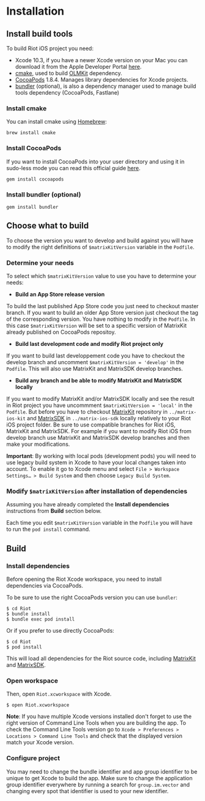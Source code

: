 # Installation

## Install build tools

To build Riot iOS project you need:

- Xcode 10.3, if you have a newer Xcode version on your Mac you can download it from the Apple Developer Portal [here](https://download.developer.apple.com/Developer_Tools/Xcode_10.3/Xcode_10.3.xip).
- [cmake](https://gitlab.kitware.com/cmake/cmake), used to build [OLMKit](https://gitlab.matrix.org/matrix-org/olm/tree/master/xcode) dependency.
- [CocoaPods](https://cocoapods.org) 1.8.4. Manages library dependencies for Xcode projects.
- [bundler](https://bundler.io/) (optional), is also a dependency manager used to manage build tools dependency (CocoaPods, Fastlane)

### Install cmake

You can install cmake using [Homebrew](http://brew.sh/):

```
brew install cmake
```

### Install CocoaPods

If you want to install CocoaPods into your user directory and using it in sudo-less mode you can read this official guide [here](https://guides.cocoapods.org/using/getting-started.html#sudo-less-installation).

```
gem install cocoapods
```

### Install bundler (optional)

```
gem install bundler
```

## Choose what to build

To choose the version you want to develop and build against you will have to modify the right definitions of `$matrixKitVersion` variable in the `Podfile`. 

### Determine your needs

To select which `$matrixKitVersion` value to use you have to determine your needs:

- **Build an App Store release version**

To build the last published App Store code you just need to checkout master branch. If you want to build an older App Store version just checkout the tag of the corresponding version. You have nothing to modify in the `Podfile`. In this case `$matrixKitVersion` will be set to a specific version of MatrixKit already published on CocoaPods repositoy.

- **Build last development code and modify Riot project only**

If you want to build last developpement code you have to checkout the develop branch and uncomment `$matrixKitVersion = 'develop'` in the `Podfile`. This will also use MatrixKit and MatrixSDK develop branches.

- **Build any branch and be able to modify MatrixKit and MatrixSDK locally**

If you want to modify MatrixKit and/or MatrixSDK locally and see the result in Riot project you have uncommment `$matrixKitVersion = 'local'` in the `Podfile`.
But before you have to checkout [MatrixKit](https://github.com/matrix-org/matrix-ios-kit) repository in `../matrix-ios-kit` and [MatrixSDK](https://github.com/matrix-org/matrix-ios-sdk) in `../matrix-ios-sdk` locally relatively to your Riot iOS project folder.
Be sure to use compatible branches for Riot iOS, MatrixKit and MatrixSDK. For example if you want to modify Riot iOS from develop branch use MatrixKit and MatrixSDK develop branches and then make your modifications.

**Important**: By working with local pods (development pods) you will need to use legacy build system in Xcode to have your local changes taken into account. To enable it go to Xcode menu and select `File > Workspace Settings… > Build System` and then choose `Legacy Build System`.

### Modify `$matrixKitVersion` after installation of dependencies

Assuming you have already completed the **Install dependencies** instructions from **Build** section below.

Each time you edit `$matrixKitVersion` variable in the `Podfile` you will have to run the `pod install` command.

## Build

### Install dependencies

Before opening the Riot Xcode workspace, you need to install dependencies via CocoaPods.

To be sure to use the right CocoaPods version you can use `bundler`:

```
$ cd Riot
$ bundle install
$ bundle exec pod install
```

Or if you prefer to use directly CocoaPods:

```
$ cd Riot
$ pod install
```

This will load all dependencies for the Riot source code, including [MatrixKit](https://github.com/matrix-org/matrix-ios-kit) 
and [MatrixSDK](https://github.com/matrix-org/matrix-ios-sdk). 

### Open workspace

Then, open `Riot.xcworkspace` with Xcode.

```
$ open Riot.xcworkspace
```

**Note**: If you have multiple Xcode versions installed don't forget to use the right version of Command Line Tools when you are building the app. To check the Command Line Tools version go to `Xcode > Preferences > Locations > Command Line Tools` and check that the displayed version match your Xcode version.


### Configure project

You may need to change the bundle identifier and app group identifier to be unique to get Xcode to build the app. Make sure to change the application group identifier everywhere by running a search for `group.im.vector` and changing every spot that identifier is used to your new identifier.
